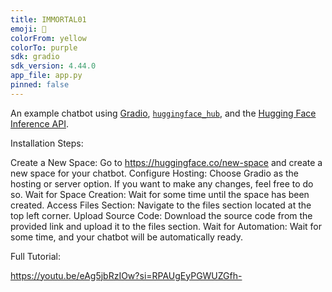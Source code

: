 ```yaml
---
title: IMMORTAL01
emoji: 💬
colorFrom: yellow
colorTo: purple
sdk: gradio
sdk_version: 4.44.0
app_file: app.py
pinned: false
---
```


An example chatbot using [Gradio](https://gradio.app), [`huggingface_hub`](https://huggingface.co/docs/huggingface_hub/v0.22.2/en/index), and the [Hugging Face Inference API](https://huggingface.co/docs/api-inference/index).



Installation Steps:

Create a New Space: Go to https://huggingface.co/new-space and create a new space for your chatbot.
Configure Hosting: Choose Gradio as the hosting or server option. If you want to make any changes, feel free to do so.
Wait for Space Creation: Wait for some time until the space has been created.
Access Files Section: Navigate to the files section located at the top left corner.
Upload Source Code: Download the source code from the provided link and upload it to the files section.
Wait for Automation: Wait for some time, and your chatbot will be automatically ready.



Full Tutorial:

https://youtu.be/eAg5jbRzIOw?si=RPAUgEyPGWUZGfh-





